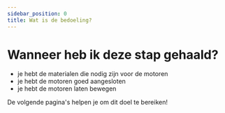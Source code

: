 ```yaml
---
sidebar_position: 0
title: Wat is de bedoeling?
---
```


# Wanneer heb ik deze stap gehaald?
- je hebt de materialen die nodig zijn voor de motoren
- je hebt de motoren goed aangesloten
- je hebt de motoren laten bewegen

De volgende pagina's helpen je om dit doel te bereiken!